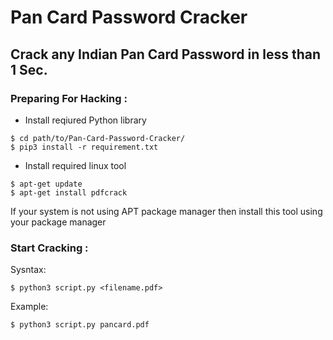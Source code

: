 # Pan Card Password Cracker
## Crack any Indian Pan Card Password in less than 1 Sec.

### Preparing For Hacking :
- Install reqiured Python library
```
$ cd path/to/Pan-Card-Password-Cracker/
$ pip3 install -r requirement.txt
```
- Install required linux tool 
``` 
$ apt-get update
$ apt-get install pdfcrack
```
If your system is not using APT package manager then install this tool using your package manager
   
### Start Cracking :
Sysntax:
```
$ python3 script.py <filename.pdf>
```
Example:
```
$ python3 script.py pancard.pdf
```
